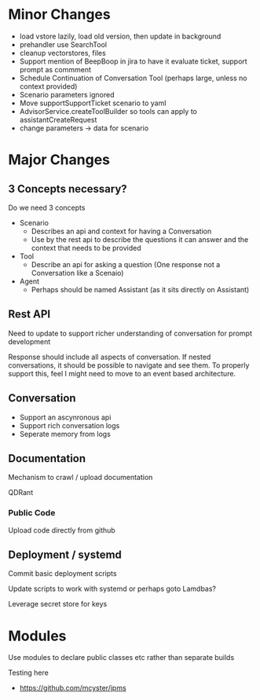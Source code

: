 

# Minor Changes

- load vstore lazily, load old version, then update in background
- prehandler use SearchTool
- cleanup vectorstores, files
- Support mention of BeepBoop in jira to have it evaluate ticket, support prompt as commment
- Schedule Continuation of Conversation Tool (perhaps large, unless no context provided)
- Scenario parameters ignored
- Move supportSupportTicket scenario to yaml
- AdvisorService.createToolBuilder so tools can apply to assistantCreateRequest
- change parameters -> data for scenario

# Major Changes

## 3 Concepts necessary?

Do we need 3 concepts
- Scenario
  - Describes an api and context for having a Conversation
  - Use by the rest api to describe the questions it can answer and the context that needs to be provided
- Tool
  - Describe an api for asking a question (One response not a Conversation like a Scenaio)
- Agent
  - Perhaps should be named Assistant (as it sits directly on Assistant)

## Rest API

Need to update to support richer understanding of conversation for prompt development

Response should include all aspects of conversation. If nested conversations, it should be possible to navigate and see them. 
To properly support this, feel I might need to move to an event based architecture.

## Conversation

- Support an ascynronous api
- Support rich conversation logs
- Seperate memory from logs

## Documentation

Mechanism to crawl / upload documentation

QDRant

### Public Code

Upload code directly from github

## Deployment / systemd

Commit basic deployment scripts

Update scripts to work with systemd or perhaps goto Lamdbas?

Leverage secret store for keys


# Modules

Use modules to declare public classes etc rather than separate builds

Testing here
- https://github.com/mcyster/jpms

